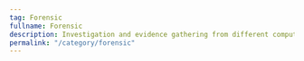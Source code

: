 ```yaml
---
tag: Forensic
fullname: Forensic
description: Investigation and evidence gathering from different computing devices.
permalink: "/category/forensic"
---
```

